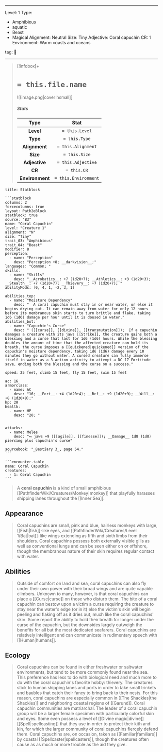 
---



Level: 1
Type:
- Amphibious
- aquatic
- Beast
- Magical
Alignment: Neutral
Size: Tiny
Adjective: Coral capuchin
CR: 1
Environment: Warm coasts and oceans



tag: 👹

---


> [!infobox]+
> #  `= this.file.name`
> ![[image.png|cover hsmall]]
> ##### Stats
> Type | Stat |
> :---:|:---:|
> **Level** | `= this.Level` |
> **Type** | `= this.Type` |
> **Alignment** | `= this.Alignment` |
> **Size** | `= this.Size` |
> **Adjective** | `= this.Adjective` |
> **CR** | `= this.CR` |
> **Environment** | `= this.Environment` |




````ad-info
title: Statblock

```statblock
columns: 2
forcecolumns: true
layout: Path2eBlock
statblock: true
source: "B3"
name: "Coral Capuchin"
level: "Creature 1"
alignment: "N"
size: "Tiny"
trait_03: "Amphibious"
trait_04: "Beast"
modifier: 8
perception:
  - name: "Perception"
    desc: "Perception +8; __darkvision__;"
languages: "Common; "
skills:
  - name: "Skills"
    desc: "__Acrobatics__: +7 (1d20+7); __Athletics__: +3 (1d20+3); __Stealth__: +7 (1d20+7); __Thievery__: +7 (1d20+7); "
abilityMods: [0, 4, 1, -2, 3, 1]

abilities_top:
  - name: "Moisture Dependency"
    desc: "  A coral capuchin must stay in or near water, or else it begins drying out. It can remain away from water for only 12 hours before its membranous skin starts to turn brittle and flake, taking 1d6 (1d6) damage per hour until it is doused in water."
abilities_bot:
  - name: "Capuchin's Curse"
    desc: " ([[curse]], [[divine]], [[transmutation]]);  If a capuchin damages a creature with its jaws [[Strike]], the creature gains both a blessing and a curse that last for 1d6 (1d6) hours. While the blessing doubles the amount of time that the affected creature can hold its breath, the curse imposes a [[quickened|quickened]] version of the capuchin's moisture dependency, taking 1d6 (1d6) damage every 10 minutes they go without water. A cursed creature can fully immerse itself in water as a 3-action activity to attempt a DC 17 Fortitude save, ending both the blessing and the curse on a success."

speed: 25 feet, climb 15 feet, fly 15 feet, swim 15 feet

ac: 16
armorclass:
  - name: AC
    desc: "16; __Fort__: +4 (1d20+4); __Ref__: +9 (1d20+9); __Will__: +8 (1d20+8);"
hp: 20
health:
  - name: HP
    desc: "20; "


attacks:
  - name: Melee
    desc: "⬻ jaws +9 ([[agile]], [[finesse]]); __Damage__ 1d8 (1d8) piercing plus capuchin's curse"

sourcebook: "_Bestiary 3_, page 54."
```

```encounter-table
name: Coral Capuchin
creatures:
  - 1: Coral Capuchin
```

````



> A **coral capuchin** is a kind of small amphibious [[PathfinderWiki/Creatures/Monkey|monkey]] that playfully harasses shipping lanes throughout the [[Inner Sea]].



## Appearance

> Coral capuchins are small, pink and blue, hairless monkeys with large, [[Fish|fish]]-like eyes, and [[PathfinderWiki/Creatures/Level 1/Bat|bat]]-like wings extending as fifth and sixth limbs from their shoulders. Coral capuchins possess both externally visible gills as well as conventional lungs and can be seen either on or offshore, though the membranous nature of their skin requires regular contact with water.


## Abilities

> Outside of comfort on land and sea, coral capuchins can also fly under their own power with their broad wings and are quite capable climbers. Unknown to many, however, is that coral capuchins can place a [[Curse|curse]] on those who disturb them. The bite of a coral capuchin can bestow upon a victim a curse requiring the creature to stay near the water's edge (or in it) else the victim's skin will begin peeling and flaking off as it dries out, much like the coral capuchins' skin. Some report the ability to hold their breath for longer under the curse of the capuchin, but the downsides largely outweigh the benefits for all but the most dedicated seafarers. Coral capuchins are relatively intelligent and can communicate in rudimentary speech with [[Human|humans]].


## Ecology

> Coral capuchins can be found in either freshwater or saltwater environments, but tend to be more commonly found near the sea. This preference has less to do with biological need and much more to do with the coral capuchin's favorite hobby: thievery. The creatures stick to human shipping lanes and ports in order to take small trinkets and baubles that catch their fancy to bring back to their nests. For this reason, coral capuchins are especially common in [[The Shackles|the Shackles]] and neighboring coastal regions of [[Garund]].
> Coral capuchin communities are matriarchal. The leader of a coral capuchin group will be a larger female specimen with particularly colorful skin and eyes. Some even possess a level of [[Divine magic|divine]] [[Spell|spellcasting]] that they use in order to protect their kith and kin, for which the larger community of coral capuchins fiercely defend them.
> Coral capuchins are, on occasion, taken as [[Familiar|familiars]] by coastal [[Spellcaster|spellcasters]], though the creatures often cause as as much or more trouble as the aid they give.









